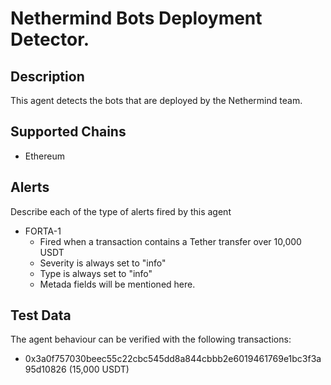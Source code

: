 # Nethermind Bots Deployment Detector.

## Description

This agent detects the bots that are deployed by the Nethermind team.

## Supported Chains

- Ethereum

## Alerts

Describe each of the type of alerts fired by this agent

- FORTA-1
  - Fired when a transaction contains a Tether transfer over 10,000 USDT
  - Severity is always set to "info"
  - Type is always set to "info"
  - Metada fields will be mentioned here.

## Test Data

The agent behaviour can be verified with the following transactions:

- 0x3a0f757030beec55c22cbc545dd8a844cbbb2e6019461769e1bc3f3a95d10826 (15,000 USDT)
